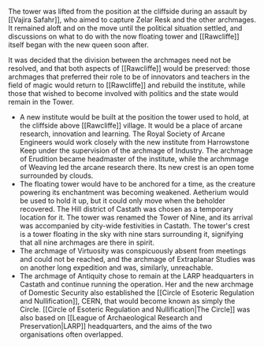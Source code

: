 The tower was lifted from the position at the cliffside during an assault by [[Vajira Safahr]], who aimed to capture Zelar Resk and the other archmages. It remained aloft and on the move until the political situation settled, and discussions on what to do with the now floating tower and [[Rawcliffe]] itself began with the new queen soon after.

It was decided that the division between the archmages need not be resolved, and that both aspects of [[Rawcliffe]] would be preserved: those archmages that preferred their role to be of innovators and teachers in the field of magic would return to [[Rawcliffe]] and rebuild the institute, while those that wished to become involved with politics and the state would remain in the Tower.
-   A new institute would be built at the position the tower used to hold, at the cliffside above [[Rawcliffe]] village. It would be a place of arcane research, innovation and learning. The Royal Society of Arcane Engineers would work closely with the new institute from Harrowstone Keep under the supervision of the archmage of Industry. The archmage of Erudition became headmaster of the institute, while the archmmage of Weaving led the arcane research there. Its new crest is an open tome surrounded by clouds.
-   The floating tower would have to be anchored for a time, as the creature powering its enchantment was becoming weakened. Aetherium would be used to hold it up, but it could only move when the beholder recovered. The Hill district of Castath was chosen as a temporary location for it. The tower was renamed the Tower of Nine, and its arrival was accompanied by city-wide festivities in Castath. The tower's crest is a tower floating in the sky with nine stars surrounding it, signifying that all nine archmages are there in spirit.
-   The archmage of Virtuosity was conspicuously absent from meetings and could not be reached, and the archmage of Extraplanar Studies was on another long expedition and was, similarly, unreachable.
-   The archmage of Antiquity chose to remain at the LARP headquarters in Castath and continue running the operation. Her and the new archmage of Domestic Security also established the [[Circle of Esoteric Regulation and Nullification]], CERN, that would become known as simply the Circle. [[Circle of Esoteric Regulation and Nullification|The Circle]] was also based on [[League of Archaeological Research and Preservation|LARP]] headquarters, and the aims of the two organisations often overlapped.